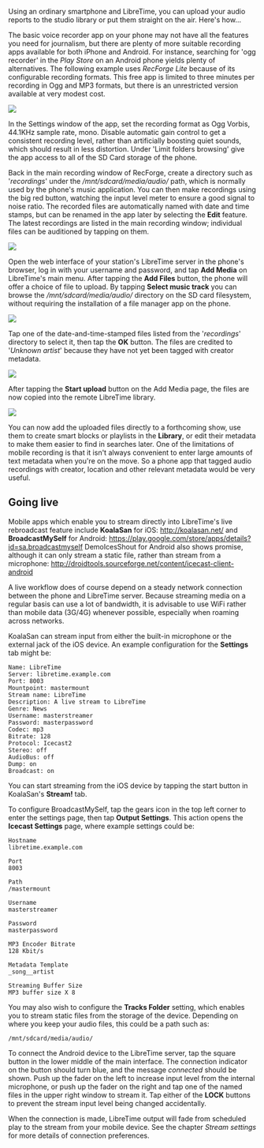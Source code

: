 Using an ordinary smartphone and LibreTime, you can upload your audio reports to the studio library or put them straight on the air. Here's how...

The basic voice recorder app on your phone may not have all the features you need for journalism, but there are plenty of more suitable recording apps available for both iPhone and Android. For instance, searching for 'ogg recorder' in the *Play Store* on an Android phone yields plenty of alternatives. The following example uses *RecForge Lite* because of its configurable recording formats. This free app is limited to three minutes per recording in Ogg and MP3 formats, but there is an unrestricted version available at very modest cost.

![](static/Image376-Choosing_a_recording_app.png)

In the Settings window of the app, set the recording format as Ogg Vorbis, 44.1KHz sample rate, mono. Disable automatic gain control to get a consistent recording level, rather than artificially boosting quiet sounds, which should result in less distortion. Under 'Limit folders browsing' give the app access to all of the SD Card storage of the phone.

Back in the main recording window of RecForge, create a directory such as '*recordings*' under the */mnt/sdcard/media/audio/* path, which is normally used by the phone's music application. You can then make recordings using the big red button, watching the input level meter to ensure a good signal to noise ratio. The recorded files are automatically named with date and time stamps, but can be renamed in the app later by selecting the **Edit** feature. The latest recordings are listed in the main recording window; individual files can be auditioned by tapping on them.

![](static/Image377-Recording_a_file.png)

Open the web interface of your station's LibreTime server in the phone's browser, log in with your username and password, and tap **Add Media** on LibreTime's main menu. After tapping the **Add Files** button, the phone will offer a choice of file to upload. By tapping **Select music track** you can browse the */mnt/sdcard/media/audio/* directory on the SD card filesystem, without requiring the installation of a file manager app on the phone.

![](static/Image378-Select_music_track.png)

Tap one of the date-and-time-stamped files listed from the '*recordings*' directory to select it, then tap the **OK** button. The files are credited to '*Unknown artist*' because they have not yet been tagged with creator metadata.

![](static/Image379-Selecting_a_file.png)

After tapping the **Start upload** button on the Add Media page, the files are now copied into the remote LibreTime library.

![](static/Image380-Uploading_a_file.png)

You can now add the uploaded files directly to a forthcoming show, use them to create smart blocks or playlists in the **Library**, or edit their metadata to make them easier to find in searches later. One of the limitations of mobile recording is that it isn't always convenient to enter large amounts of text metadata when you're on the move. So a phone app that tagged audio recordings with creator, location and other relevant metadata would be very useful.

Going live
----------

Mobile apps which enable you to stream directly into LibreTime's live rebroadcast feature include **KoalaSan** for iOS: <http://koalasan.net/> and **BroadcastMySelf** for Android: <https://play.google.com/store/apps/details?id=sa.broadcastmyself> DemoIcesShout for Android also shows promise, although it can only stream a static file, rather than stream from a microphone: <http://droidtools.sourceforge.net/content/icecast-client-android>

A live workflow does of course depend on a steady network connection between the phone and LibreTime server. Because streaming media on a regular basis can use a lot of bandwidth, it is advisable to use WiFi rather than mobile data (3G/4G) whenever possible, especially when roaming across networks.

KoalaSan can stream input from either the built-in microphone or the external jack of the iOS device. An example configuration for the **Settings** tab might be:

    Name: LibreTime
    Server: libretime.example.com
    Port: 8003
    Mountpoint: mastermount
    Stream name: LibreTime
    Description: A live stream to LibreTime
    Genre: News
    Username: masterstreamer
    Password: masterpassword
    Codec: mp3
    Bitrate: 128
    Protocol: Icecast2
    Stereo: off
    AudioBus: off
    Dump: on
    Broadcast: on

You can start streaming from the iOS device by tapping the start button in KoalaSan's **Stream!** tab.

To configure BroadcastMySelf, tap the gears icon in the top left corner to enter the settings page, then tap **Output Settings**. This action opens the **Icecast Settings** page, where example settings could be:

    Hostname
    libretime.example.com

    Port
    8003

    Path
    /mastermount

    Username
    masterstreamer

    Password
    masterpassword

    MP3 Encoder Bitrate
    128 Kbit/s

    Metadata Template
    _song__artist

    Streaming Buffer Size
    MP3 buffer size X 8

You may also wish to configure the **Tracks Folder** setting, which enables you to stream static files from the storage of the device. Depending on where you keep your audio files, this could be a path such as:

    /mnt/sdcard/media/audio/

To connect the Android device to the LibreTime server, tap the square button in the lower middle of the main interface. The connection indicator on the button should turn blue, and the message *connected* should be shown. Push up the fader on the left to increase input level from the internal microphone, or push up the fader on the right and tap one of the named files in the upper right window to stream it. Tap either of the **LOCK** buttons to prevent the stream input level being changed accidentally.

When the connection is made, LibreTime output will fade from scheduled play to the stream from your mobile device. See the chapter *Stream settings* for more details of connection preferences.
